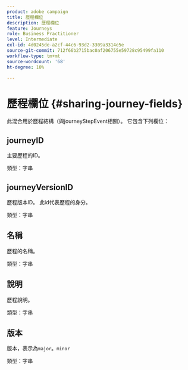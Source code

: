 ```yaml
---
product: adobe campaign
title: 歷程欄位
description: 歷程欄位
feature: Journeys
role: Business Practitioner
level: Intermediate
exl-id: 4d0245de-a2cf-44c6-93d2-3309a3314e5e
source-git-commit: 712f66b2715bac0af206755e59728c95499fa110
workflow-type: tm+mt
source-wordcount: '68'
ht-degree: 10%

---
```


# 歷程欄位 {#sharing-journey-fields}

此混合用於歷程結構（與journeyStepEvent相關）。 它包含下列欄位：

## journeyID

主要歷程的ID。

類型：字串

## journeyVersionID

歷程版本ID。 此id代表歷程的身分。

類型：字串

## 名稱

歷程的名稱。

類型：字串

## 說明

歷程說明。

類型：字串

## 版本

版本，表示為`major`。`minor`

類型：字串
